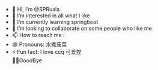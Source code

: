 - 👋 Hi, I’m @SPRuala
- 👀 I’m interested in all what I like
- 🌱 I’m currently learning springboot
- 💞️ I’m looking to collaborate on some people who like me
- 📫 How to reach me :
- 😄 Pronouns: 水煮菠菜
- ⚡ Fun fact: I love ccq 可爱捏  
🐱‍🐉GoodBye

<!---
SPRuala/SPRuala is a ✨ special ✨ repository because its `README.md` (this file) appears on your GitHub profile.
You can click the Preview link to take a look at your changes.
--->
